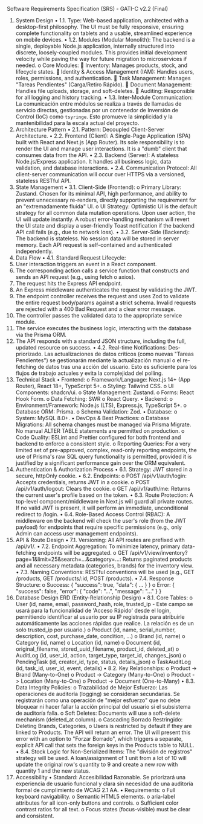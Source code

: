 Software Requirements Specification (SRS) - GATI-C v2.2 (Final)
1. System Design
•	1.1. Type: Web-based application, architected with a desktop-first philosophy. The UI must be fully responsive, ensuring complete functionality on tablets and a usable, streamlined experience on mobile devices.
•	1.2. Modules (Modular Monolith): The backend is a single, deployable Node.js application, internally structured into discrete, loosely-coupled modules. This provides initial development velocity while paving the way for future migration to microservices if needed.
o	Core Modules:
	Inventory: Manages products, stock, and lifecycle states.
	Identity & Access Management (IAM): Handles users, roles, permissions, and authentication.
	Task Management: Manages "Tareas Pendientes" (Carga/Retiro Rápido).
	Document Management: Handles file uploads, storage, and soft-deletes.
	Auditing: Responsible for all logging and history tracking.
•	1.3. Inter-Module Communication: La comunicación entre módulos se realiza a través de llamadas de servicio directas, gestionadas por un contenedor de Inversión de Control (IoC) como `tsyringe`. Esto promueve la simplicidad y la mantenibilidad para la escala actual del proyecto.
2. Architecture Pattern
•	2.1. Pattern: Decoupled Client-Server Architecture.
•	2.2. Frontend (Client): A Single-Page Application (SPA) built with React and Next.js (App Router). Its sole responsibility is to render the UI and manage user interactions. It is a "dumb" client that consumes data from the API.
•	2.3. Backend (Server): A stateless Node.js/Express application. It handles all business logic, data validation, and database interactions.
•	2.4. Communication Protocol: All client-server communication will occur over HTTPS via a versioned, stateless RESTful API.
3. State Management
•	3.1. Client-Side (Frontend):
o	Primary Library: Zustand. Chosen for its minimal API, high performance, and ability to prevent unnecessary re-renders, directly supporting the requirement for an "extremadamente fluida" UI.
o	UI Strategy: Optimistic UI is the default strategy for all common data mutation operations. Upon user action, the UI will update instantly. A robust error-handling mechanism will revert the UI state and display a user-friendly Toast notification if the backend API call fails (e.g., due to network loss).
•	3.2. Server-Side (Backend): The backend is stateless. No session data will be stored in server memory. Each API request is self-contained and authenticated independently.
4. Data Flow
•	4.1. Standard Request Lifecycle:
1.	User interaction triggers an event in a React component.
2.	The corresponding action calls a service function that constructs and sends an API request (e.g., using fetch o axios).
3.	The request hits the Express API endpoint.
4.	An Express middleware authenticates the request by validating the JWT.
5.	The endpoint controller receives the request and uses Zod to validate the entire request body/params against a strict schema. Invalid requests are rejected with a 400 Bad Request and a clear error message.
6.	The controller passes the validated data to the appropriate service module.
7.	The service executes the business logic, interacting with the database via the Prisma ORM.
8.	The API responds with a standard JSON structure, including the full, updated resource on success.
•	4.2. Real-time Notifications: Des-priorizado. Las actualizaciones de datos críticos (como nuevas "Tareas Pendientes") se gestionarán mediante la actualización manual o el re-fetching de datos tras una acción del usuario. Esto es suficiente para los flujos de trabajo actuales y evita la complejidad del polling.
5. Technical Stack
•	Frontend:
o	Framework/Language: Next.js 14+ (App Router), React 18+, TypeScript 5+.
o	Styling: Tailwind CSS.
o	UI Components: shadcn/ui.
o	State Management: Zustand.
o	Forms: React Hook Form.
o	Data Fetching: SWR o React Query.
•	Backend:
o	Environment/Framework: Node.js (LTS), Express.js, TypeScript 5+.
	o	Database ORM: Prisma.
o	Schema Validation: Zod.
•	Database:
o	System: MySQL 8.0+.
•	DevOps & Best Practices:
o	Database Migrations: All schema changes must be managed via Prisma Migrate. No manual ALTER TABLE statements are permitted on production.
o	Code Quality: ESLint and Prettier configured for both frontend and backend to enforce a consistent style.
o	Reporting Queries: For a very limited set of pre-approved, complex, read-only reporting endpoints, the use of Prisma's raw SQL query functionality is permitted, provided it is justified by a significant performance gain over the ORM equivalent.
6. Authentication & Authorization Process
•	6.1. Strategy: JWT stored in a secure, httpOnly cookie.
•	6.2. Endpoints:
o	POST /api/v1/auth/login: Accepts credentials, returns JWT in a cookie.
o	POST /api/v1/auth/logout: Clears the cookie.
o	GET /api/v1/auth/me: Returns the current user's profile based on the token.
•	6.3. Route Protection: A top-level component/middleware in Next.js will guard all private routes. If no valid JWT is present, it will perform an immediate, unconditional redirect to /login.
•	6.4. Role-Based Access Control (RBAC): A middleware on the backend will check the user's role (from the JWT payload) for endpoints that require specific permissions (e.g., only Admin can access user management endpoints).
7. API & Route Design
•	7.1. Versioning: All API routes are prefixed with /api/v1/.
•	7.2. Endpoint Aggregation: To minimize latency, primary data-fetching endpoints will be aggregated.
o	GET /api/v1/view/inventory?page=1&limit=25&search=...&category=...: Returns paginated products and all necessary metadata (categories, brands) for the inventory view.
•	7.3. Naming Conventions: RESTful conventions will be used (e.g., GET /products, GET /products/:id, POST /products).
•	7.4. Response Structure:
o	Success: { "success": true, "data": { ... } }
o	Error: { "success": false, "error": { "code": "...", "message": "..." } }
8. Database Design ERD (Entity-Relationship Design)
•	8.1. Core Tables:
o	User (id, name, email, password_hash, role, trusted_ip - Este campo se usará para la funcionalidad de 'Acceso Rápido' desde el login, permitiendo identificar al usuario por su IP registrada para atribuirle automáticamente las acciones rápidas que realice. La relación es de un solo trusted_ip por usuario.)
o	Product (id, name, serial_number, description, cost, purchase_date, condition, ...)
o	Brand (id, name)
o	Category (id, name)
o	Location (id, name)
o	Document (id, original_filename, stored_uuid_filename, product_id, deleted_at)
o	AuditLog (id, user_id, action, target_type, target_id, changes_json)
o	PendingTask (id, creator_id, type, status, details_json)
o	TaskAuditLog (id, task_id, user_id, event, details)
•	8.2. Key Relationships:
o	Product -> Brand (Many-to-One)
o	Product -> Category (Many-to-One)
o	Product -> Location (Many-to-One)
o	Product -> Document (One-to-Many)
•	8.3. Data Integrity Policies:
o	Trazabilidad de Mejor Esfuerzo: Las operaciones de auditoría (logging) se consideran secundarias. Se registrarán como una operación de "mejor esfuerzo" que no debe bloquear ni hacer fallar la acción principal del usuario si el subsistema de auditoría falla.
o	Soft Deletes: Documents will use a soft-delete mechanism (deleted_at column).
o	Cascading Borrado Restringido: Deleting Brands, Categories, o Users is restricted by default if they are linked to Products. The API will return an error. The UI will present this error with an option to "Forzar Borrado", which triggers a separate, explicit API call that sets the foreign keys in the Products table to NULL.
•	8.4. Stock Logic for Non-Serialized Items: The "división de registros" strategy will be used. A loan/assignment of 1 unit from a lot of 10 will update the original row's quantity to 9 and create a new row with quantity 1 and the new status.
9. Accessibility
•	Standard: Accesibilidad Razonable. Se priorizará una experiencia de usuario funcional y clara sin necesidad de una auditoría formal de cumplimiento de WCAG 2.1 AA.
•	Requirements:
o	Full keyboard navigability.
o	Semantic HTML5 elements.
o	aria-label attributes for all icon-only buttons and controls.
o	Sufficient color contrast ratios for all text.
o	Focus states (focus-visible) must be clear and consistent.

